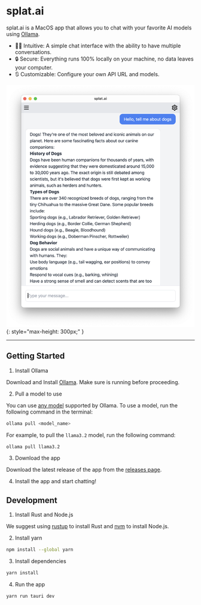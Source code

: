 # splat.ai

splat.ai is a MacOS app that allows you to chat with your favorite AI models using [Ollama](https://ollama.ai/).

- 💁‍♂️ Intuitive: A simple chat interface with the ability to have multiple conversations.
- 🔒 Secure: Everything runs 100% locally on your machine, no data leaves your computer.
- 🔃 Customizable: Configure your own API URL and models.

![Alt Text](screenshot.png){: style="max-height: 300px;" }

---

## Getting Started

1. Install Ollama

Download and Install [Ollama](https://ollama.ai/). Make sure is running before proceeding.

2. Pull a model to use

You can use [any model](https://ollama.ai/models) supported by Ollama. To use a model, run the following command in the terminal:

```bash
ollama pull <model_name>
```

For example, to pull the `llama3.2` model, run the following command:

```bash
ollama pull llama3.2
```

3. Download the app

Download the latest release of the app from the [releases page](https://github.com/andrewsouthard/splat.ai/releases/latest).

4. Install the app and start chatting!

## Development

1. Install Rust and Node.js

We suggest using [rustup](https://rustup.rs/) to install Rust and [nvm](https://github.com/nvm-sh/nvm) to install Node.js.

2. Install yarn

```bash
npm install --global yarn
```

3. Install dependencies

```bash
yarn install
```

4. Run the app

```
yarn run tauri dev
```
